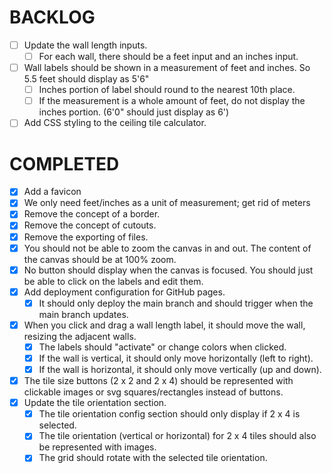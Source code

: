 # BACKLOG
* [ ] Update the wall length inputs.  
  * [ ] For each wall, there should be a feet input and an inches input.  
* [ ] Wall labels should be shown in a measurement of feet and inches.  So 5.5 feet should display as 5'6"
  * [ ] Inches portion of label should round to the nearest 10th place.
  * [ ] If the measurement is a whole amount of feet, do not display the inches portion. (6'0" should just display as 6')
* [ ] Add CSS styling to the ceiling tile calculator.  

# COMPLETED

* [x] Add a favicon
* [x] We only need feet/inches as a unit of measurement; get rid of meters
* [x] Remove the concept of a border.
* [x] Remove the concept of cutouts.
* [x] Remove the exporting of files.
* [x] You should not be able to zoom the canvas in and out.  The content of the canvas should be at 100% zoom.
* [x] No button should display when the canvas is focused.  You should just be able to click on the labels and edit them.
* [x] Add deployment configuration for GitHub pages.
  * [x] It should only deploy the main branch and should trigger when the main branch updates.
* [x] When you click and drag a wall length label, it should move the wall, resizing the adjacent walls.
  * [x] The labels should "activate" or change colors when clicked.
  * [x] If the wall is vertical, it should only move horizontally (left to right).
  * [x] If the wall is horizontal, it should only move vertically (up and down).
* [x] The tile size buttons (2 x 2 and 2 x 4) should be represented with clickable images or svg squares/rectangles instead of buttons.
* [x] Update the tile orientation section.
  * [x] The tile orientation config section should only display if 2 x 4 is selected.
  * [x] The tile orientation (vertical or horizontal) for 2 x 4 tiles should also be represented with images.
  * [x] The grid should rotate with the selected tile orientation.